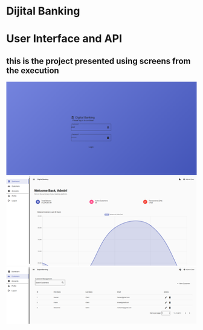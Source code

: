 # Dijital Banking
# User Interface and API

## this is the project presented using screens from the execution
![](imgs/1.png)
![](imgs/2.png)
![](imgs/3.png)